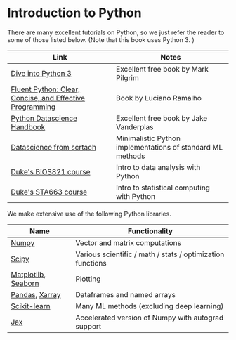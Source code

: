 # Introduction to Python

There are many excellent tutorials on Python, so we just refer the reader to some of those listed below. (Note that this book uses Python 3. )

|Link|Notes|
|-|----|
|[Dive into Python 3](https://www.diveinto.org/python3/table-of-contents.html)| Excellent free book by Mark Pilgrim|
|[Fluent Python: Clear, Concise, and Effective Programming](https://www.amazon.com/Fluent-Python-Concise-Effective-Programming/dp/1491946008)| Book by Luciano Ramalho|
|[Python Datascience Handbook](https://github.com/jakevdp/PythonDataScienceHandbook)| Excellent free book by Jake Vanderplas|
|[Datascience from scrtach](https://www.oreilly.com/library/view/data-science-from/9781492041122/)| Minimalistic Python implementations of standard ML methods |
|[Duke's BIOS821 course](http://people.duke.edu/~ccc14/bios-821-2017/index.html)| Intro to data analysis with Python |
|[Duke's STA663 course](http://people.duke.edu/~ccc14/sta-663-2019/)| Intro to statistical computing with Python |

We make extensive use of the following Python libraries.


| Name | Functionality |
| ---- | ---- | 
| [Numpy](http://www.numpy.org) |  Vector and matrix computations |
| [Scipy](http://www.scipy.org) | Various scientific / math / stats / optimization functions   |
| [Matplotlib](http://matplotlib.org), [Seaborn](https://seaborn.pydata.org/) | Plotting |
| [Pandas](http://pandas.pydata.org), [Xarray](http://xarray.pydata.org/en/stable/index.html) | Dataframes and named arrays |
| [Scikit-learn](http://scikit-learn.org) | Many ML methods (excluding deep learning) |
| [Jax](http://github.com/google/jax) |  Accelerated version of Numpy with autograd support |
